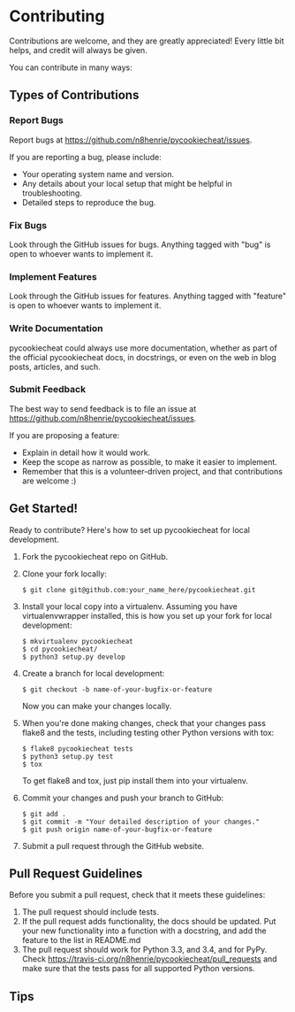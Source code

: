 Contributing
============

Contributions are welcome, and they are greatly appreciated! Every
little bit helps, and credit will always be given.

You can contribute in many ways:

Types of Contributions
----------------------

### Report Bugs

Report bugs at <https://github.com/n8henrie/pycookiecheat/issues>.

If you are reporting a bug, please include:

-   Your operating system name and version.
-   Any details about your local setup that might be helpful in
    troubleshooting.
-   Detailed steps to reproduce the bug.

### Fix Bugs

Look through the GitHub issues for bugs. Anything tagged with "bug" is
open to whoever wants to implement it.

### Implement Features

Look through the GitHub issues for features. Anything tagged with
"feature" is open to whoever wants to implement it.

### Write Documentation

pycookiecheat could always use more documentation,
whether as part of the official pycookiecheat docs,
in docstrings, or even on the web in blog posts, articles, and such.

### Submit Feedback

The best way to send feedback is to file an issue at
<https://github.com/n8henrie/pycookiecheat/issues>.

If you are proposing a feature:

-   Explain in detail how it would work.
-   Keep the scope as narrow as possible, to make it easier to
    implement.
-   Remember that this is a volunteer-driven project, and that
    contributions are welcome :)

Get Started!
------------

Ready to contribute? Here's how to set up pycookiecheat
for local development.

1.  Fork the pycookiecheat repo on GitHub.
2.  Clone your fork locally:

        $ git clone git@github.com:your_name_here/pycookiecheat.git

3.  Install your local copy into a virtualenv. Assuming you have
    virtualenvwrapper installed, this is how you set up your fork for
    local development:

        $ mkvirtualenv pycookiecheat
        $ cd pycookiecheat/
        $ python3 setup.py develop

4.  Create a branch for local development:

        $ git checkout -b name-of-your-bugfix-or-feature

    Now you can make your changes locally.

5.  When you're done making changes, check that your changes pass flake8
    and the tests, including testing other Python versions with tox:

        $ flake8 pycookiecheat tests
        $ python3 setup.py test
        $ tox

    To get flake8 and tox, just pip install them into your virtualenv.

6.  Commit your changes and push your branch to GitHub:

        $ git add .
        $ git commit -m "Your detailed description of your changes."
        $ git push origin name-of-your-bugfix-or-feature

7.  Submit a pull request through the GitHub website.

Pull Request Guidelines
-----------------------

Before you submit a pull request, check that it meets these guidelines:

1.  The pull request should include tests.
2.  If the pull request adds functionality, the docs should be updated.
    Put your new functionality into a function with a docstring, and add
    the feature to the list in README.md
3.  The pull request should work for Python 3.3, and 3.4, and
    for PyPy. Check <https://travis-ci.org/n8henrie/pycookiecheat/pull_requests>
    and make sure that the tests pass for all supported Python versions.

Tips
----


